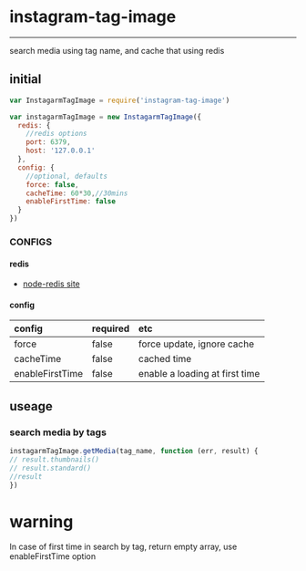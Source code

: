 # instagram-tag-image  
----  
  
search media using tag name, and cache that using redis

## initial  

```javascript
var InstagarmTagImage = require('instagram-tag-image')

var instagarmTagImage = new InstagarmTagImage({
  redis: {  
    //redis options
    port: 6379,
    host: '127.0.0.1'
  },
  config: {
    //optional, defaults
    force: false,
    cacheTime: 60*30,//30mins
    enableFirstTime: false
  }
})
```

### CONFIGS  

#### redis 

* [node-redis site](https://github.com/NodeRedis/node_redis)

#### config  

| config    | required  | etc     |
|:----------|:----------|:--------|
| force     | false     | force update, ignore cache|
| cacheTime | false     | cached time |
| enableFirstTime | false | enable a loading at first time |

## useage  

### search media by tags

```javascript
instagarmTagImage.getMedia(tag_name, function (err, result) {
// result.thumbnails()
// result.standard()
//result
})
```

# warning  

In case of first time in search by tag, return empty array, use enableFirstTime option
